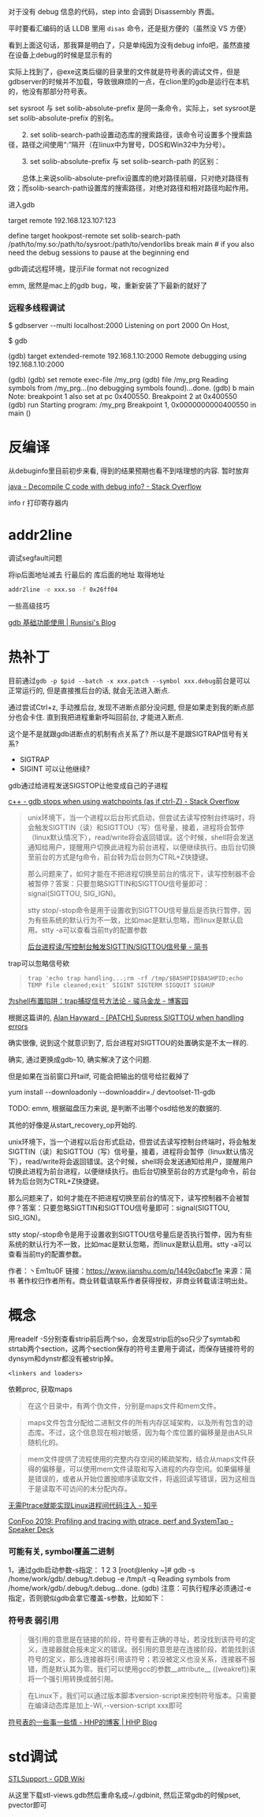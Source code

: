 对于没有 debug 信息的代码，step into 会调到 Disassembly 界面。

平时要看汇编码的话 LLDB 里用 `disas` 命令，还是挺方便的（虽然没 VS 方便）

看到上面这句话，那我算是明白了，只是单纯因为没有debug info吧，虽然直接在设备上debug的时候是显示有的

实际上找到了，@exe这类后缀的目录里的文件就是符号表的调试文件，但是gdbserver的时候并不加载，导致很麻烦的一点，在clion里的gdb是运行在本机的，他没有那部分符号表。


set sysroot 与 set solib-absolute-prefix 是同一条命令，实际上，set sysroot是set solib-absolute-prefix 的别名。

　　2. set solib-search-path设置动态库的搜索路径，该命令可设置多个搜索路径，路径之间使用“:”隔开（在linux中为冒号，DOS和Win32中为分号）。

　　3. set solib-absolute-prefix 与 set solib-search-path 的区别：

　　总体上来说solib-absolute-prefix设置库的绝对路径前缀，只对绝对路径有效；而solib-search-path设置库的搜索路径，对绝对路径和相对路径均起作用。

进入gdb

target remote 192.168.123.107:123




define target hookpost-remote
set solib-search-path /path/to/my.so:/path/to/sysroot:/path/to/vendorlibs
break main  # if you also need the debug sessions to pause at the beginning
end

gdb调试远程环境，提示File format not recognized

emm, 居然是mac上的gdb bug，唉，重新安装了下最新的就好了

### 远程多线程调试

$ gdbserver --multi localhost:2000
Listening on port 2000
On Host,

$ gdb

(gdb) target extended-remote 192.168.1.10:2000
Remote debugging using 192.168.1.10:2000

(gdb) (gdb) set remote exec-file /my_prg
(gdb) file /my_prg 
Reading symbols from /my_prg...(no debugging symbols found)...done.
(gdb) b main
Note: breakpoint 1 also set at pc 0x400550.
Breakpoint 2 at 0x400550
(gdb) run
Starting program: /my_prg
Breakpoint 1, 0x0000000000400550 in main ()


# 反编译
从debuginfo里目前初步来看, 得到的结果预期也看不到啥理想的内容. 暂时放弃

[java \- Decompile C code with debug info? \- Stack Overflow](https://stackoverflow.com/questions/15609440/decompile-c-code-with-debug-info)


info r 打印寄存器内


# addr2line
调试segfault问题

将ip后面地址减去 行最后的 库后面的地址 取得地址
``` bash
addr2line -e xxx.so -f 0x26ff04
```

一些高级技巧

[gdb 基础功能使用 \| Runsisi's Blog](https://runsisi.com/2019/01/21/gdb-basic/)



# 热补丁


目前通过`gdb -p $pid --batch -x xxx.patch --symbol xxx.debug`前台是可以正常运行的, 但是直接推后台的话, 就会无法进入断点. 

通过尝试Ctrl+z, 手动推后台, 发现不进断点部分没问题, 但是如果走到我的断点部分也会卡住. 直到我把进程重新呼叫回前台, 才能进入断点.

这个是不是就跟gdb进断点的机制有点关系了? 所以是不是跟SIGTRAP信号有关系?


* SIGTRAP
* SIGINT 可以让他继续?

gdb通过给进程发送SIGSTOP让他变成自己的子进程

[c\+\+ \- gdb stops when using watchpoints \(as if ctrl\-Z\) \- Stack Overflow](https://stackoverflow.com/questions/64980070/gdb-stops-when-using-watchpoints-as-if-ctrl-z)

> unix环境下，当一个进程以后台形式启动，但尝试去读写控制台终端时，将会触发SIGTTIN（读）和SIGTTOU（写）信号量，接着，进程将会暂停（linux默认情况下），read/write将会返回错误。这个时候，shell将会发送通知给用户，提醒用户切换此进程为前台进程，以便继续执行。由后台切换至前台的方式是fg命令，前台转为后台则为CTRL+Z快捷键。
> 
> 那么问题来了，如何才能在不把进程切换至前台的情况下，读写控制器不会被暂停？答案：只要忽略SIGTTIN和SIGTTOU信号量即可：signal(SIGTTOU, SIG_IGN)。
> 
> stty stop/-stop命令是用于设置收到SIGTTOU信号量后是否执行暂停，因为有些系统的默认行为不一致，比如mac是默认忽略，而linux是默认启用。stty -a可以查看当前tty的配置参数
> 
> [后台进程读/写控制台触发SIGTTIN/SIGTTOU信号量 \- 简书](https://www.jianshu.com/p/1449c0abcf1e)


trap可以忽略信号欸

> `trap 'echo trap handling...;rm -rf /tmp/$BASHPID$BASHPID;echo TEMP file cleaned;exit' SIGINT SIGTERM SIGQUIT SIGHUP`


[为shell布置陷阱：trap捕捉信号方法论 \- 骏马金龙 \- 博客园](https://www.cnblogs.com/f-ck-need-u/p/7454174.html)

根据这篇讲的, [Alan Hayward \- \[PATCH\] Supress SIGTTOU when handling errors](https://sourceware.org/legacy-ml/gdb-patches/2019-05/msg00361.html)

确实很像, 说到这个就意识到了, 后台进程对SIGTTOU的处置确实是不太一样的.

确实, 通过更换成gdb-10, 确实解决了这个问题.

但是如果在当前窗口开tailf, 可能会把输出的信号给拦截掉了

yum install --downloadonly --downloaddir=./ devtoolset-11-gdb


TODO: emm, 根据磁盘压力来说, 是判断不出哪个osd给他发的数据的.

其他的好像是从start_recovery_op开始的.





unix环境下，当一个进程以后台形式启动，但尝试去读写控制台终端时，将会触发SIGTTIN（读）和SIGTTOU（写）信号量，接着，进程将会暂停（linux默认情况下），read/write将会返回错误。这个时候，shell将会发送通知给用户，提醒用户切换此进程为前台进程，以便继续执行。由后台切换至前台的方式是fg命令，前台转为后台则为CTRL+Z快捷键。

那么问题来了，如何才能在不把进程切换至前台的情况下，读写控制器不会被暂停？答案：只要忽略SIGTTIN和SIGTTOU信号量即可：signal(SIGTTOU, SIG_IGN)。

stty stop/-stop命令是用于设置收到SIGTTOU信号量后是否执行暂停，因为有些系统的默认行为不一致，比如mac是默认忽略，而linux是默认启用。stty -a可以查看当前tty的配置参数。

作者：丶Em1tu0F
链接：https://www.jianshu.com/p/1449c0abcf1e
来源：简书
著作权归作者所有。商业转载请联系作者获得授权，非商业转载请注明出处。



# 概念

用readelf -S分别查看strip前后两个so，会发现strip后的so只少了symtab和strtab两个section，这两个section保存的符号主要用于调试，而保存链接符号的dynsym和dynstr都没有被strip掉。

`<linkers and loaders>`


依赖proc, 获取maps

> 在这个目录中，有两个伪文件，分别是maps文件和mem文件。

> maps文件包含分配给二进制文件的所有内存区域架构，以及所有包含的动态库。不过，这个信息现在相对敏感，因为每个库位置的偏移量是由ASLR随机化的。

> mem文件提供了流程使用的完整内存空间的稀疏架构，结合从maps文件获得的偏移量，可以使用mem文件读取和写入进程的内存空间。如果偏移量是错误的，或者从开始位置按顺序读取文件，将返回读写错误，因为这相当于是读取不可访问的未分配内存。





[无需Ptrace就能实现Linux进程间代码注入 \- 知乎](https://zhuanlan.zhihu.com/p/29264608)

[ConFoo 2019: Profiling and tracing with ptrace, perf and SystemTap \- Speaker Deck](https://speakerdeck.com/tiran/confoo-2019-profiling-and-tracing-with-ptrace-perf-and-systemtap?slide=2)

### 可能有关, symbol覆盖二进制

1，通过gdb启动参数-s指定：
1
2
3
[root@lenky ~]# gdb -s /home/work/gdb/.debug/t.debug -e /tmp/t -q
Reading symbols from /home/work/gdb/.debug/t.debug...done.
(gdb)
注意：可执行程序必须通过-e指定，否则貌似gdb会拿它覆盖-s参数，比如如下：




### 符号表 弱引用

> 强引用的意思是在链接的阶段，符号要有正确的寻址，若没找到该符号的定义，连接器就会报未定义的错误。弱引用的意思是在连接阶段，若能找到该符号的定义，那么连接器将引用该符号；若没被定义也没关系，连接器不报错，而是默认其为零。我们可以使用gcc的参数__attribute__ ((weakref))来将一个强引用转换成弱引用。

> 在Linux下，我们可以通过版本脚本version-script来控制符号版本。只需要在编译动态库是加上-Wl,--version-script xxx即可
> 

[符号表的一些事一些情 \- HHP的博客 \| HHP Blog](https://huhaipeng.top/2019/09/15/%E7%AC%A6%E5%8F%B7%E8%A1%A8%E7%9A%84%E4%B8%80%E4%BA%9B%E4%BA%8B%E4%B8%80%E4%BA%9B%E6%83%85/)


# std调试


[STLSupport \- GDB Wiki](https://sourceware.org/gdb/wiki/STLSupport)


从这里下载stl-views.gdb然后重命名成~/.gdbinit, 然后正常gdb的时候pset, pvector即可

